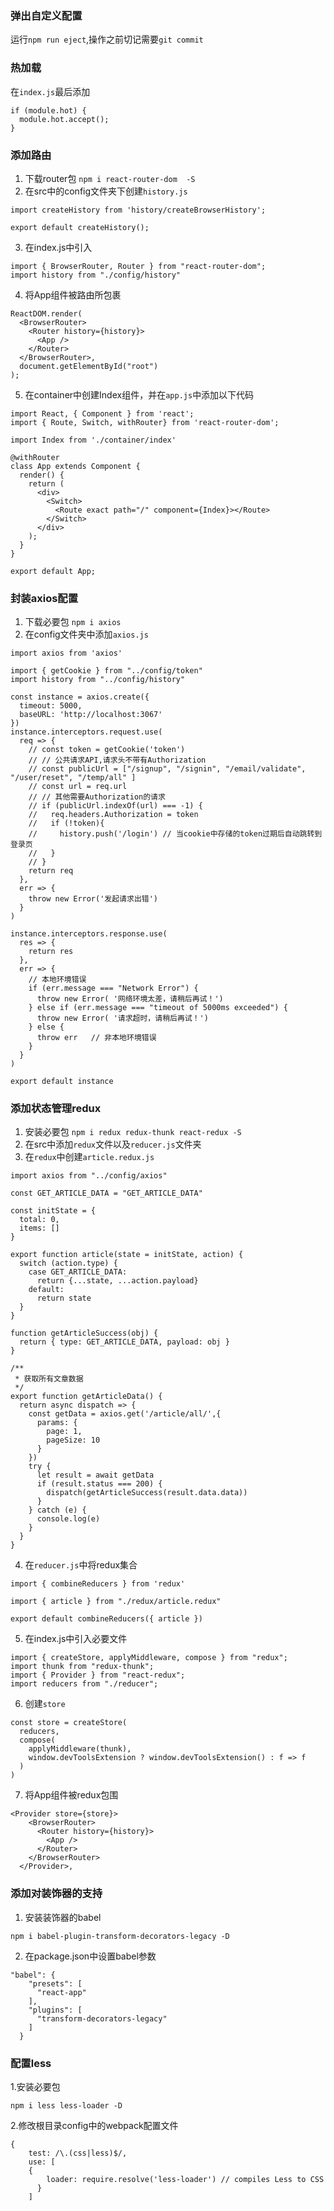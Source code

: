 ### 弹出自定义配置
运行`npm run eject`,操作之前切记需要`git commit`
### 热加载
在`index.js`最后添加

```
if (module.hot) {
  module.hot.accept();
}
```

### 添加路由
1. 下载router包
`npm i react-router-dom  -S`
2. 在src中的config文件夹下创建`history.js`

```
import createHistory from 'history/createBrowserHistory';

export default createHistory();
```
3. 在index.js中引入

```
import { BrowserRouter, Router } from "react-router-dom";
import history from "./config/history"
```
4. 将App组件被路由所包裹

```
ReactDOM.render(
  <BrowserRouter>
    <Router history={history}>
      <App />
    </Router>
  </BrowserRouter>,
  document.getElementById("root")
);
```
5. 在container中创建Index组件，并在`app.js`中添加以下代码

```
import React, { Component } from 'react';
import { Route, Switch, withRouter} from 'react-router-dom';

import Index from './container/index'

@withRouter
class App extends Component {
  render() {
    return (
      <div>
        <Switch>
          <Route exact path="/" component={Index}></Route>
        </Switch>
      </div>
    );
  }
}

export default App;

```
### 封装axios配置
1. 下载必要包
`npm i axios`
2. 在config文件夹中添加`axios.js`

```
import axios from 'axios'

import { getCookie } from "../config/token"
import history from "../config/history"

const instance = axios.create({
  timeout: 5000,
  baseURL: 'http://localhost:3067'
})
instance.interceptors.request.use(
  req => {
    // const token = getCookie('token')
    // // 公共请求API,请求头不带有Authorization
    // const publicUrl = ["/signup", "/signin", "/email/validate", "/user/reset", "/temp/all" ]
    // const url = req.url
    // // 其他需要Authorization的请求
    // if (publicUrl.indexOf(url) === -1) {
    //   req.headers.Authorization = token
    //   if (!token){
    //     history.push('/login') // 当cookie中存储的token过期后自动跳转到登录页
    //   }
    // }
    return req
  },
  err => {
    throw new Error('发起请求出错')
  }
)

instance.interceptors.response.use(
  res => {
    return res
  },
  err => {
    // 本地环境错误
    if (err.message === "Network Error") {
      throw new Error( '网络环境太差，请稍后再试！')
    } else if (err.message === "timeout of 5000ms exceeded") {
      throw new Error( '请求超时，请稍后再试！')
    } else {
      throw err   // 非本地环境错误
    }
  }
)

export default instance
```


### 添加状态管理redux
1. 安装必要包
`npm i redux redux-thunk react-redux -S`
2. 在src中添加`redux`文件以及`reducer.js`文件夹
3. 在`redux`中创建`article.redux.js`

```
import axios from "../config/axios"

const GET_ARTICLE_DATA = "GET_ARTICLE_DATA"

const initState = {
  total: 0,
  items: []
}

export function article(state = initState, action) {
  switch (action.type) {
    case GET_ARTICLE_DATA:
      return {...state, ...action.payload}
    default:
      return state
  }
}

function getArticleSuccess(obj) {
  return { type: GET_ARTICLE_DATA, payload: obj }
}

/**
 * 获取所有文章数据
 */
export function getArticleData() {
  return async dispatch => {
    const getData = axios.get('/article/all/',{
      params: {
        page: 1,
        pageSize: 10
      }
    })
    try {
      let result = await getData
      if (result.status === 200) {
        dispatch(getArticleSuccess(result.data.data))
      }
    } catch (e) {
      console.log(e)
    }
  }
}
```
4. 在`reducer.js`中将redux集合
```
import { combineReducers } from 'redux'

import { article } from "./redux/article.redux"

export default combineReducers({ article })
```
5. 在index.js中引入必要文件
```
import { createStore, applyMiddleware, compose } from "redux";
import thunk from "redux-thunk";
import { Provider } from "react-redux";
import reducers from "./reducer";
```
6. 创建`store`
```
const store = createStore(
  reducers,
  compose(
    applyMiddleware(thunk),
    window.devToolsExtension ? window.devToolsExtension() : f => f
  )
)
```
7. 将App组件被redux包围
```
<Provider store={store}>
    <BrowserRouter>
      <Router history={history}>
        <App />
      </Router>
    </BrowserRouter>
  </Provider>,
```


### 添加对装饰器的支持
1. 安装装饰器的babel

`npm i babel-plugin-transform-decorators-legacy -D`

2. 在package.json中设置babel参数


```
"babel": {
    "presets": [
      "react-app"
    ],
    "plugins": [
      "transform-decorators-legacy"
    ]
  }
```

### 配置less
1.安装必要包

`npm i less less-loader -D`

2.修改根目录config中的webpack配置文件
```
{
    test: /\.(css|less)$/,
    use: [
    {
        loader: require.resolve('less-loader') // compiles Less to CSS
      }
    ]
```

